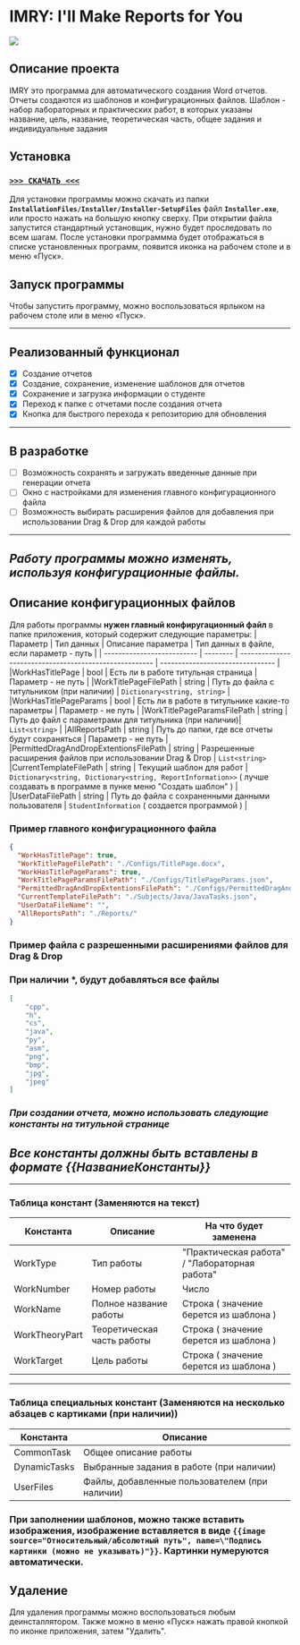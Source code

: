 # IMRY: I'll Make Reports for You

![](https://camo.githubusercontent.com/6e386aa932b31a8f5281f92f93d6c210569afc13/68747470733a2f2f6170692e6369727275732d63692e636f6d2f6769746875622f686967616e2d656d752f686967616e2e7376673f7461736b3d77696e646f77732d7838365f36342d62696e6172696573)
## Описание проекта
IMRY это программа для автоматического создания Word отчетов. Отчеты создаются из шаблонов и конфигурационных файлов.
Шаблон - набор лабораторных и практических работ, в которых указаны название, цель, название, теоретическая часть, общее задания и индивидуальные задания
 
## Установка
### [`>>> СКАЧАТЬ <<<`](InstallationFiles/Installer/Installer-SetupFiles/Installer.exe?raw=true)
Для установки программы можно скачать из папки **```InstallationFiles/Installer/Installer-SetupFiles```** файл **```Installer.exe```**, или просто нажать на большую кнопку сверху. При открытии файла запустится стандартный установщик, нужно будет проследовать по всем шагам. После установки программма будет отображаться в списке установленных программ, появится иконка на рабочем столе и в меню «Пуск».

## Запуск программы
Чтобы запустить программу, можно воспользоваться ярлыком на рабочем столе или в меню «Пуск».

---
## Реализованный функционал
- [x] Создание отчетов
- [x] Создание, сохранение, изменение шаблонов для отчетов
- [x] Сохранение и загрузка информации о студенте
- [x] Переход к папке с отчетами после создания отчета
- [x] Кнопка для быстрого перехода к репозиторию для обновления
---
## В разработке
- [ ] Возможность сохранять и загружать введенные данные при генерации отчета
- [ ] Окно с настройками для изменения главного конфигурационного файла
- [ ] Возможность выбирать расширения файлов для добавления при использовании Drag & Drop для каждой работы
---
## *Работу программы можно изменять, используя конфигурационные файлы.*
## Описание конфигурационных файлов
Для работы программы **нужен главный конфиругационный файл** в папке приложения, который содержит следующие параметры:
| Параметр                   | Тип данных | Описание параметра                 | Тип данных в файле, если параметр - путь |
| -------------------------- | -------- | ------------------------------------------------------ | -------------------------------- |
|WorkHasTitlePage            | bool     | Есть ли в работе титульная страница                    | Параметр - не путь               |
|WorkTitlePageFilePath       | string   | Путь до файла с титульником (при наличии)              | ```Dictionary<string, string>``` |
|WorkHasTitlePageParams      | bool     | Есть ли в работе в титульнике какие-то параметры       | Параметр - не путь               |
|WorkTitlePageParamsFilePath | string   | Путь до файл с параметрами для титульника (при наличии)| ```List<string>```              |
|AllReportsPath              | string   | Путь до папки, где все отчеты будут сохраняться  | Параметр - не путь         |
|PermittedDragAndDropExtentionsFilePath | string | Разрешенные расширения файлов при использовании Drag & Drop | ```List<string>```
|CurrentTemplateFilePath     | string   | Текущий шаблон для работ | ```Dictionary<string, Dictionary<string, ReportInformation>>``` ( лучше создавать в программе в пунке меню "Создать шаблон" ) |
|UserDataFilePath            | string   | Путь до файла с сохраненными данными пользователя | ```StudentInformation``` ( создается программой ) |


### Пример главного конфигурационного файла
```json
{
  "WorkHasTitlePage": true,
  "WorkTitlePageFilePath": "./Configs/TitlePage.docx",
  "WorkHasTitlePageParams": true,
  "WorkTitlePageParamsFilePath": "./Configs/TitlePageParams.json",
  "PermittedDragAndDropExtentionsFilePath": "./Configs/PermittedDragAndDropExtentions.json",
  "CurrentTemplateFilePath": "./Subjects/Java/JavaTasks.json",
  "UserDataFileName": "",
  "AllReportsPath": "./Reports/"
}
```

### Пример файла с разрешенными расширениями файлов для Drag & Drop
### **При наличии \*, будут добавляться все файлы**
```json
[
    "срр",
    "h",
    "cs",
    "java",
    "py",
    "asm",
    "png",
    "bmp",
    "jpg",
    "jpeg"
]
```
### *При создании отчета, можно использовать следующие константы на титульной странице*
## ***Все константы должны быть вставлены в формате {{НазваниеКонстанты}}***
---
### Таблица констант (Заменяются на текст)

| Константа        | Описание                      | На что будет заменена                         |
| ---------------- | ----------------------------- | --------------------------------------------- |
| WorkType         | Тип работы                    | "Практическая работа" / "Лабораторная работа" |
| WorkNumber       | Номер работы                  | Число                                         |
| WorkName         | Полное название работы        | Строка ( значение берется из шаблона )        |
| WorkTheoryPart   | Теоретическая часть работы    | Строка ( значение берется из шаблона )        |
| WorkTarget       | Цель работы                   | Строка ( значение берется из шаблона )        |
---
### Таблица специальных констант (Заменяются на несколько абзацев с картиками (при наличии))
| Константа    | Описание                                       |
| ------------ | ---------------------------------------------- |
| CommonTask   | Общее описание работы                          |
| DynamicTasks | Выбранные задания в работе (при наличии)       |
| UserFiles    | Файлы, добавленные пользователем (при наличии) |

### При заполнении шаблонов, можно также вставить изображения, изображение вставляется в виде ```{{image source="Относительный/абсолютный путь", name=\"Подпись картинки (можно не указывать)"}}```. Картинки нумеруются автоматически. 

## Удаление
Для удаления программы можно воспользоваться любым деинсталлятором. Также можно в меню «Пуск» нажать правой кнопкой по иконке приложения, затем "Удалить".
